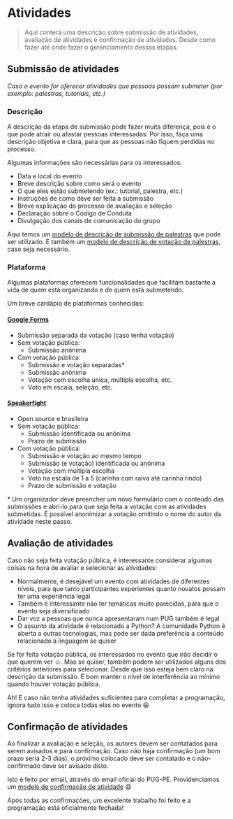 # Atividades
> Aqui conterá uma descrição sobre submissão de atividades, avaliação de atividades e confirmação de atividades. Desde como fazer até onde fazer o gerenciamento dessas etapas.
## Submissão de atividades

*Caso o evento for oferecer atividades que pessoas possam submeter (por exemplo: palestras, tutoriais, etc.)*

### Descrição

A descrição da etapa de submissão pode fazer muita diferença, pois é o que pode atrair ou afastar pessoas interessadas. Por isso, faça uma descrição objetiva e clara, para que as pessoas não fiquem perdidas no processo.

Algumas informações são necessárias para os interessados:

- Data e local do evento
- Breve descrição sobre como será o evento
- O que eles estão submetendo (ex.: tutorial, palestra, etc.)
- Instruções de como deve ser feita a submissão
- Breve explicação do processo de avaliação e seleção
- Declaração sobre o Código de Conduta
- Divulgação dos canais de comunicação do grupo

Aqui temos um [modelo de descrição de submissão de palestras](languages/portuguese/arquivos/modelos/DESCRICAO-SUBMISSAO-PALESTRAS.md) que pode ser utilizado. E também um [modelo de descrição de votação de palestras](languages/portuguese/arquivos/modelos/DESCRICAO-VOTACAO-PALESTRAS.md), caso seja necessário.

### Plataforma

Algumas plataformas oferecem funcionalidades que facilitam bastante a vida de quem está organizando e de quem está submetendo.

Um breve cardápio de plataformas conhecidas:

#### [Google Forms](https://docs.google.com/forms)
- Submissão separada da votação (caso tenha votação)
- Sem votação pública:
    - Submissão anônima
- Com votação pública:
    - Submissão e votação separadas\*
    - Submissão anônima
    - Votação com escolha única, múltipla escolha, etc.
    - Voto em escala, seleção, etc. 

#### [Speakerfight](https://speakerfight.com/events/create/)
- Open source e brasileira
- Sem votação pública:
    - Submissão identificada ou anônima
    - Prazo de submissão
- Com votação pública:
    - Submissão e votação ao mesmo tempo
    - Submissão (e votação) identificada ou anônima
    - Votação com múltipla escolha
    - Voto na escala de 1 a 5 (carinha com raiva até carinha rindo)
    - Prazo de submissão e votação

\* Um organizador deve preencher um novo formulário com o conteúdo das submissões e abrí-lo para que seja feita a votação com as atividades submetidas. É possível anonimizar a votação omitindo o nome do autor da atividade neste passo.

## Avaliação de atividades

Caso não seja feita votação pública, é interessante considerar algumas coisas na hora de avaliar e selecionar as atividades:
- Normalmente, é desejável um evento com atividades de diferentes níveis, para que tanto participantes experientes quanto novatos possam ter uma experiência legal
- Também é interessante não ter temáticas muito parecidas, para que o evento seja diversificado
- Dar voz a pessoas que nunca apresentaram num PUG também é legal
- O assunto da atividade é relacionado a Python? A comunidade Python é aberta a outras tecnologias, mas pode ser dada preferência a conteúdo relacionado à linguagem se quiser


Se for feita votação pública, os interessados no evento que irão decidir o que querem ver :relaxed:. Mas se quiser, também podem ser utilizados alguns dos critérios anteriores para selecionar. Desde que isso esteja bem claro na descrição da submissão. É bom manter o nível de interferência ao mínimo quando houver votação pública.

Ah! E caso não tenha atividades suficientes para completar a programação, ignora tudo isso e coloca todas elas no evento :laughing:

## Confirmação de atividades

Ao finalizar a avaliação e seleção, os autores devem ser contatados para serem avisados e para confirmação. Caso não haja confirmação (um bom prazo seria 2-3 dias), o próximo colocado deve ser contatado e o não-confirmado deve ser avisado disto.

Isto é feito por email, através do email oficial do PUG-PE. Providenciamos um [modelo de confirmação de atividade](languages/portuguese/arquivos/modelos/EMAIL-CONFIRMACAO-ATIVIDADE.md) :smile:

Após todas as confirmações, um excelente trabalho foi feito e a programação está oficialmente fechada!

